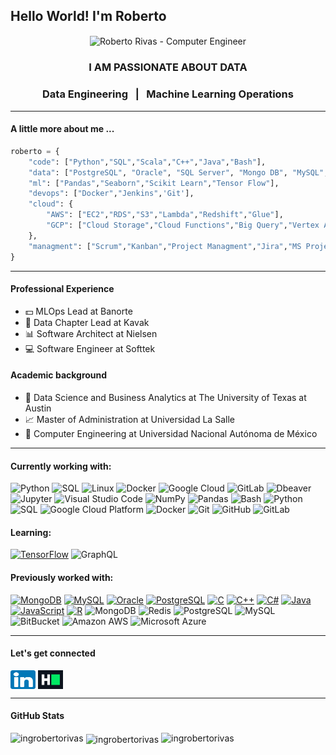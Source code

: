 
<h2 align="lefth">Hello World! I'm Roberto</h2>  
<p align="center">
<img align="center" src="https://raw.githubusercontent.com/ingrobertorivas/ingrobertorivas/main/images/headerbwRR.png" alt="Roberto Rivas - Computer Engineer" />
</p>
  
<h3 align="center">I AM PASSIONATE ABOUT DATA</h3>
<h3 align="center"> Data Engineering &nbsp;  |  &nbsp; Machine Learning Operations </h3>  



***

#### A little more about me ...  

```python
roberto = { 
	"code": ["Python","SQL","Scala","C++","Java","Bash"],
	"data": ["PostgreSQL", "Oracle", "SQL Server", "Mongo DB", "MySQL", "Redis", "Kafka", "Hadoop"],
	"ml": ["Pandas","Seaborn","Scikit Learn","Tensor Flow"],
	"devops": ["Docker","Jenkins",'Git'],
	"cloud": {
		"AWS": ["EC2","RDS","S3","Lambda","Redshift","Glue"],
		"GCP": ["Cloud Storage","Cloud Functions","Big Query","Vertex AI","Composer"]
	},
	"managment": ["Scrum","Kanban","Project Managment","Jira","MS Project"]
}
```

***

#### Professional Experience
- 💵 MLOps Lead at Banorte
- 🚗 Data Chapter Lead at Kavak
- 📊 Software Architect at Nielsen
- 💻 Software Engineer at Softtek


#### Academic background
- 🔢 Data Science and Business Analytics at The University of Texas at Austin
- 📈 Master of Administration at Universidad La Salle
- 🧮 Computer Engineering at Universidad Nacional Autónoma de México

***

#### Currently working with:
![Python](https://img.shields.io/badge/-Python-000?&logo=Python)
![SQL](https://img.shields.io/badge/-SQL-000?&logo=MySQL)
![Linux](https://img.shields.io/badge/-Linux-000?&logo=Linux)
![Docker](https://img.shields.io/badge/-Docker-black?style=flat-square&logo=docker)
![Google Cloud](https://img.shields.io/badge/Google%20Cloud-black?style=flat-square&logo=google-cloud)
![GitLab](https://img.shields.io/badge/-GitLab-FCA121?style=flat-square&logo=gitlab)
![Dbeaver](https://custom-icon-badges.demolab.com/badge/-Dbeaver-372923?logo=dbeaver-mono&logoColor=white)
![Jupyter](https://img.shields.io/badge/Jupyter-F37626.svg?logo=Jupyter&logoColor=white)
![Visual Studio Code](https://img.shields.io/badge/Visual%20Studio%20Code-0078d7.svg?logo=visual-studio-code&logoColor=white)
![NumPy](https://img.shields.io/badge/Numpy-013243.svg?logo=numpy&logoColor=white)
![Pandas](https://img.shields.io/badge/Pandas-150458.svg?logo=pandas&logoColor=white)
![Bash](https://img.shields.io/badge/Bash-121011.svg?logo=gnu-bash&logoColor=white)
![Python](https://img.shields.io/badge/Python-14354C.svg?logo=python&logoColor=white)
![SQL](https://custom-icon-badges.demolab.com/badge/SQL-025E8C.svg?logo=database&logoColor=white)
![Google Cloud Platform](https://img.shields.io/badge/-Google_Cloud_Platform-1a73e8?style=flat-square&logo=google-cloud&logoColor=white)
![Docker](https://img.shields.io/badge/-Docker-black?style=flat-square&logo=docker)
![Git](https://img.shields.io/badge/-Git-black?style=flat-square&logo=git)
![GitHub](https://img.shields.io/badge/-GitHub-181717?style=flat-square&logo=github)
![GitLab](https://img.shields.io/badge/-GitLab-FCA121?style=flat-square&logo=gitlab)

#### Learning:
<a href="#"><img alt="TensorFlow" src="https://img.shields.io/badge/TensorFlow-FF6F00.svg?logo=TensorFlow&logoColor=white"></a>
![GraphQL](https://img.shields.io/badge/-GraphQL-E10098?style=flat-square&logo=graphql)

#### Previously worked with:
<a href="#"><img alt="MongoDB" src ="https://img.shields.io/badge/MongoDB-4ea94b.svg?logo=mongodb&logoColor=white"></a>
      <a href="#"><img alt="MySQL" src="https://img.shields.io/badge/MySQL-00f.svg?logo=mysql&logoColor=white"></a>
<a href="#"><img alt="Oracle" src ="https://img.shields.io/badge/Oracle-F00000.svg?logo=oracle&logoColor=white"></a>
      <a href="#"><img alt="PostgreSQL" src ="https://img.shields.io/badge/PostgreSQL-316192.svg?logo=postgresql&logoColor=white"></a>
<a href="https://github.com/search?q=user%3ADenverCoder1+language%3Ac"><img alt="C" src="https://custom-icon-badges.demolab.com/badge/C-03599C.svg?logo=c-in-hexagon&logoColor=white"></a>
      <a href="https://github.com/search?q=user%3ADenverCoder1+language%3Acpp"><img alt="C++" src="https://custom-icon-badges.demolab.com/badge/C++-9C033A.svg?logo=cpp2&logoColor=white"></a>
      <a href="https://github.com/search?q=user%3ADenverCoder1+language%3Acsharp"><img alt="C#" src="https://custom-icon-badges.demolab.com/badge/C%23-68217A.svg?logo=cs2&logoColor=white"></a>
 <a href="https://github.com/search?q=user%3ADenverCoder1+language%3Ajava"><img alt="Java" src="https://custom-icon-badges.demolab.com/badge/Java-007396.svg?logo=java&logoColor=white"></a>
      <a href="https://github.com/search?q=user%3ADenverCoder1+language%3Ajavascript"><img alt="JavaScript" src="https://img.shields.io/badge/JavaScript-F7DF1E.svg?logo=javascript&logoColor=black"></a>
      <a href="https://github.com/search?q=user%3ADenverCoder1+language%3Ar"><img alt="R" src="https://img.shields.io/badge/R-276DC3.svg?logo=r&logoColor=white"></a>
![MongoDB](https://img.shields.io/badge/-MongoDB-black?style=flat-square&logo=mongodb)
![Redis](https://img.shields.io/badge/-Redis-black?style=flat-square&logo=Redis)
![PostgreSQL](https://img.shields.io/badge/-PostgreSQL-336791?style=flat-square&logo=postgresql)
![MySQL](https://img.shields.io/badge/-MySQL-black?style=flat-square&logo=mysql)
![BitBucket](https://img.shields.io/badge/-BitBucket-darkblue?style=flat-square&logo=bitbucket)
![Amazon AWS](https://img.shields.io/badge/Amazon%20AWS-232F3E?style=flat-square&logo=amazon-aws)
![Microsoft Azure](https://img.shields.io/badge/Microsoft%20Azure-232F7E?style=flat-square&logo=microsoft-azure)

***

####  Let's get connected
<p align="left">  
<a href="https://linkedin.com/in/ingrobertorivas" target="blank"><img align="center" src="https://raw.githubusercontent.com/ingrobertorivas/ingrobertorivas/main/images/icon-linkedin.png" alt="ingrobertorivas" height="30" width="40" /></a>  
<a href="https://www.hackerrank.com/ingrobertorivas" target="blank"><img align="center" src="https://raw.githubusercontent.com/ingrobertorivas/ingrobertorivas/main/images/icon-hackerrank.png" alt="ingrobertorivas" height="30" width="40" /></a>  
</p>  

***

#### GitHub Stats
  
<img src="https://komarev.com/ghpvc/?username=ingrobertorivas&label=Profile%20views&color=0e75b6&style=flat" alt="ingrobertorivas" />  
<img align="center" src="https://github-readme-stats.vercel.app/api/top-langs?username=ingrobertorivas&show_icons=true&locale=en&layout=compact&title_color=ffffff&text_color=c9cacc&icon_color=2bbc8a&bg_color=1d1f21" alt="ingrobertorivas" />
<img alt="ingrobertorivas" src="https://streak-stats.demolab.com/?user=ingrobertorivas&theme=monokai-metallian&hide_border=true"/>

